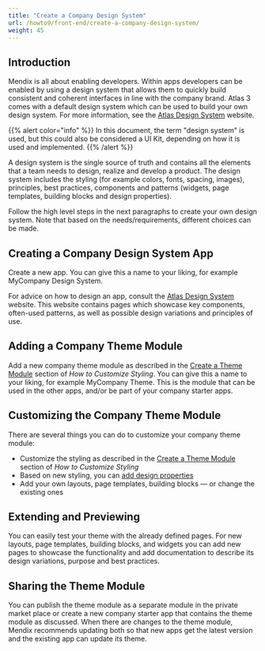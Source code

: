 ```yaml
---
title: "Create a Company Design System"
url: /howto9/front-end/create-a-company-design-system/
weight: 45
---
```


## Introduction

Mendix is all about enabling developers. Within apps developers can be enabled by using a design system that allows them to quickly build consistent and coherent interfaces in line with the company brand. Atlas 3 comes with a default design system which can be used to build your own design system. For more information, see the [Atlas Design System](https://atlasdesignsystem.mendixcloud.com/) website.

{{% alert color="info" %}}
In this document, the term "design system" is used, but this could also be considered a UI Kit, depending on how it is used and implemented.
{{% /alert %}}

A design system is the single source of truth and contains all the elements that a team needs to design, realize and develop a product. The design system includes the styling (for example colors, fonts, spacing, images), principles, best practices, components and patterns (widgets, page templates, building blocks and design properties).

Follow the high level steps in the next paragraphs to create your own design system. Note that based on the needs/requirements, different choices can be made.

## Creating a Company Design System App

Create a new app. You can give this a name to your liking, for example MyCompany Design System.

For advice on how to design an app, consult the [Atlas Design System](https://atlasdesignsystem.mendixcloud.com/) website. This website contains pages which showcase key components, often-used patterns, as well as possible design variations and principles of use.

## Adding a Company Theme Module

Add a new company theme module as described in the [Create a Theme Module](/howto9/front-end/customize-styling-new/#create-theme-mod) section of *How to Customize Styling*. You can give this a name to your liking, for example MyCompany Theme. This is the module that can be used in the other apps, and/or be part of your company starter apps.

## Customizing the Company Theme Module

There are several things you can do to customize your company theme module:

* Customize the styling as described in the [Create a Theme Module](/howto9/front-end/customize-styling-new/#create-theme-mod) section of *How to Customize Styling*
* Based on new styling, you can [add design properties](/howto9/front-end/extend-design-properties/)
* Add your own layouts, page templates, building blocks — or change the existing ones

## Extending and Previewing

You can easily test your theme with the already defined pages. For new layouts, page templates, building blocks, and widgets you can add new pages to showcase the functionality and add documentation to describe its design variations, purpose and best practices.

## Sharing the Theme Module

You can publish the theme module as a separate module in the private market place or create a new company starter app that contains the theme module as discussed. When there are changes to the theme module, Mendix recommends updating both so that new apps get the latest version and the existing app can update its theme.
